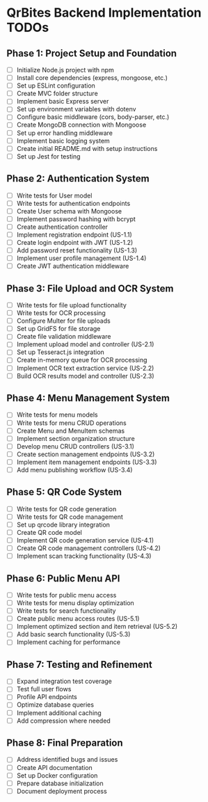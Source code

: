 # QrBites Backend Implementation TODOs

## Phase 1: Project Setup and Foundation

- [ ] Initialize Node.js project with npm
- [ ] Install core dependencies (express, mongoose, etc.)
- [ ] Set up ESLint configuration
- [ ] Create MVC folder structure
- [ ] Implement basic Express server
- [ ] Set up environment variables with dotenv
- [ ] Configure basic middleware (cors, body-parser, etc.)
- [ ] Create MongoDB connection with Mongoose
- [ ] Set up error handling middleware
- [ ] Implement basic logging system
- [ ] Create initial README.md with setup instructions
- [ ] Set up Jest for testing

## Phase 2: Authentication System

- [ ] Write tests for User model
- [ ] Write tests for authentication endpoints
- [ ] Create User schema with Mongoose
- [ ] Implement password hashing with bcrypt
- [ ] Create authentication controller
- [ ] Implement registration endpoint (US-1.1)
- [ ] Create login endpoint with JWT (US-1.2)
- [ ] Add password reset functionality (US-1.3)
- [ ] Implement user profile management (US-1.4)
- [ ] Create JWT authentication middleware

## Phase 3: File Upload and OCR System

- [ ] Write tests for file upload functionality
- [ ] Write tests for OCR processing
- [ ] Configure Multer for file uploads
- [ ] Set up GridFS for file storage
- [ ] Create file validation middleware
- [ ] Implement upload model and controller (US-2.1)
- [ ] Set up Tesseract.js integration
- [ ] Create in-memory queue for OCR processing
- [ ] Implement OCR text extraction service (US-2.2)
- [ ] Build OCR results model and controller (US-2.3)

## Phase 4: Menu Management System

- [ ] Write tests for menu models
- [ ] Write tests for menu CRUD operations
- [ ] Create Menu and MenuItem schemas
- [ ] Implement section organization structure
- [ ] Develop menu CRUD controllers (US-3.1)
- [ ] Create section management endpoints (US-3.2)
- [ ] Implement item management endpoints (US-3.3)
- [ ] Add menu publishing workflow (US-3.4)

## Phase 5: QR Code System

- [ ] Write tests for QR code generation
- [ ] Write tests for QR code management
- [ ] Set up qrcode library integration
- [ ] Create QR code model
- [ ] Implement QR code generation service (US-4.1)
- [ ] Create QR code management controllers (US-4.2)
- [ ] Implement scan tracking functionality (US-4.3)

## Phase 6: Public Menu API

- [ ] Write tests for public menu access
- [ ] Write tests for menu display optimization
- [ ] Write tests for search functionality
- [ ] Create public menu access routes (US-5.1)
- [ ] Implement optimized section and item retrieval (US-5.2)
- [ ] Add basic search functionality (US-5.3)
- [ ] Implement caching for performance

## Phase 7: Testing and Refinement

- [ ] Expand integration test coverage
- [ ] Test full user flows
- [ ] Profile API endpoints
- [ ] Optimize database queries
- [ ] Implement additional caching
- [ ] Add compression where needed

## Phase 8: Final Preparation

- [ ] Address identified bugs and issues
- [ ] Create API documentation
- [ ] Set up Docker configuration
- [ ] Prepare database initialization
- [ ] Document deployment process 